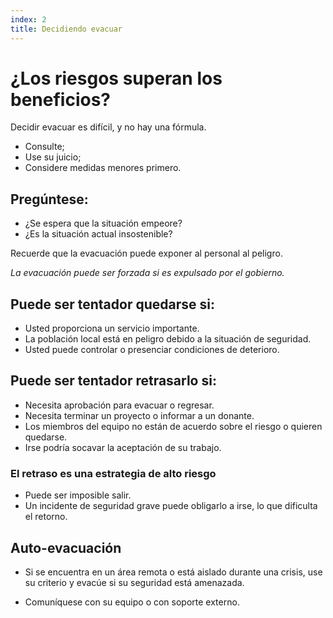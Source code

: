 ```yaml
---
index: 2
title: Decidiendo evacuar
---
```

# ¿Los riesgos superan los beneficios?

Decidir evacuar es difícil, y no hay una fórmula.

*   Consulte;
*   Use su juicio;
*   Considere medidas menores primero.

## Pregúntese:

*   ¿Se espera que la situación empeore?
*   ¿Es la situación actual insostenible?

Recuerde que la evacuación puede exponer al personal al peligro.

_La evacuación puede ser forzada si es expulsado por el gobierno._

## Puede ser tentador quedarse si:

*   Usted proporciona un servicio importante.
*   La población local está en peligro debido a la situación de seguridad.
*   Usted puede controlar o presenciar condiciones de deterioro.

## Puede ser tentador retrasarlo si:

*   Necesita aprobación para evacuar o regresar.
*   Necesita terminar un proyecto o informar a un donante.
*   Los miembros del equipo no están de acuerdo sobre el riesgo o quieren quedarse.
*   Irse podría socavar la aceptación de su trabajo.

### El retraso es una estrategia de alto riesgo

*   Puede ser imposible salir.
*   Un incidente de seguridad grave puede obligarlo a irse, lo que dificulta el retorno.

## Auto-evacuación

*   Si se encuentra en un área remota o está aislado durante una crisis, use su criterio y evacúe si su seguridad está amenazada.

*   Comuníquese con su equipo o con soporte externo.